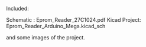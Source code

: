 Included:

Schematic : Eprom_Reader_27C1024.pdf
Kicad Project: Eprom_Reader_Arduino_Mega.kicad_sch

and some images of the project. 
